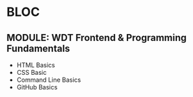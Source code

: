 # BLOC
## MODULE: WDT Frontend & Programming Fundamentals
* HTML Basics
* CSS Basic
* Command Line Basics
* GitHub Basics
